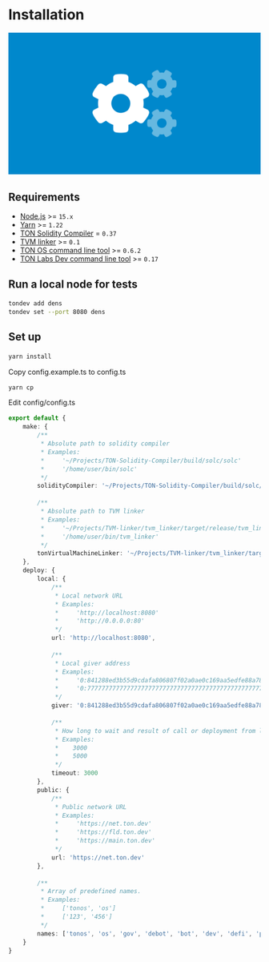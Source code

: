 # Installation
![installation.png](images/covers/installation.png)

## Requirements
* [Node.js](https://nodejs.org) >= `15.x`
* [Yarn](https://classic.yarnpkg.com) >= `1.22`
* [TON Solidity Compiler](https://github.com/tonlabs/TON-Solidity-Compiler) = `0.37`
* [TVM linker](https://github.com/tonlabs/TVM-linker) >= `0.1`
* [TON OS command line tool](https://github.com/tonlabs/tonos-cli) >= `0.6.2`
* [TON Labs Dev command line tool](https://github.com/tonlabs/ton-dev-cli) >= `0.17`

## Run a local node for tests
```sh
tondev add dens
tondev set --port 8080 dens
```

## Set up
```sh
yarn install
```

Copy config.example.ts to config.ts
```sh
yarn cp
```

Edit config/config.ts
```ts
export default {
    make: {
        /**
         * Absolute path to solidity compiler
         * Examples:
         *     '~/Projects/TON-Solidity-Compiler/build/solc/solc'
         *     '/home/user/bin/solc'
         */
        solidityCompiler: '~/Projects/TON-Solidity-Compiler/build/solc/solc',

        /**
         * Absolute path to TVM linker
         * Examples:
         *     '~/Projects/TVM-linker/tvm_linker/target/release/tvm_linker'
         *     '/home/user/bin/tvm_linker'
         */
        tonVirtualMachineLinker: '~/Projects/TVM-linker/tvm_linker/target/release/tvm_linker',
    },
    deploy: {
        local: {
            /**
             * Local network URL
             * Examples:
             *     'http://localhost:8080'
             *     'http://0.0.0.0:80'
             */
            url: 'http://localhost:8080',

            /**
             * Local giver address
             * Examples:
             *     '0:841288ed3b55d9cdafa806807f02a0ae0c169aa5edfe88a789a6482429756a94'
             *     '0:7777777777777777777777777777777777777777777777777777777777777777'
             */
            giver: '0:841288ed3b55d9cdafa806807f02a0ae0c169aa5edfe88a789a6482429756a94',

            /**
             * How long to wait and result of call or deployment from local node in milliseconds
             * Examples:
             *    3000
             *    5000
             */
            timeout: 3000
        },
        public: {
            /**
             * Public network URL
             * Examples:
             *     'https://net.ton.dev'
             *     'https://fld.ton.dev'
             *     'https://main.ton.dev'
             */
            url: 'https://net.ton.dev'
        },

        /**
         * Array of predefined names.
         * Examples:
         *     ['tonos', 'os']
         *     ['123', '456']
         */
        names: ['tonos', 'os', 'gov', 'debot', 'bot', 'dev', 'defi', 'proxy', 'site']
    }
}
```